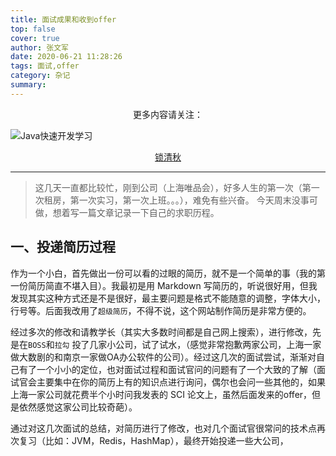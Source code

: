 ```yaml
---
title: 面试成果和收到offer
top: false
cover: true
author: 张文军
date: 2020-06-21 11:28:26
tags: 面试,offer
category: 杂记
summary:
---
```

<center>更多内容请关注：</center>

![Java快速开发学习](https://zhangwenjun-1258908231.cos.ap-nanjing.myqcloud.com/njauit/1586869254.png)

<center><a href="https://wjhub.gitee.io">锁清秋</a></center>

----

> 这几天一直都比较忙，刚到公司（上海唯品会），好多人生的第一次（第一次租房，第一次实习，第一次上班。。。），难免有些兴奋。
> 今天周末没事可做，想着写一篇文章记录一下自己的求职历程。

## 一、投递简历过程

作为一个小白，首先做出一份可以看的过眼的简历，就不是一个简单的事（我的第一份简历简直不堪入目）。我最初是用 Markdown 写简历的，听说很好用，但我发现其实这种方式还是不是很好，最主要问题是格式不能随意的调整，字体大小，行号等。后面我改用了`超级简历`，不得不说，这个网站制作简历是非常方便的。

经过多次的修改和请教学长（其实大多数时间都是自己网上搜索），进行修改，先是在`BOSS`和`拉勾` 投了几家小公司，试了试水，（感觉非常抱歉两家公司，上海一家做大数剧的和南京一家做OA办公软件的公司）。经过这几次的面试尝试，渐渐对自己有了一个小小的定位，也对面试过程和面试官问的问题有了一个大致的了解（面试官会主要集中在你的简历上有的知识点进行询问，偶尔也会问一些其他的，如果上海一家公司就花费半个小时问我发表的 SCI 论文上，虽然后面发来的offer，但是依然感觉这家公司比较奇葩）。

通过对这几次面试的总结，对简历进行了修改，也对几个面试官很常问的技术点再次复习（比如：JVM，Redis，HashMap），最终开始投递一些大公司，